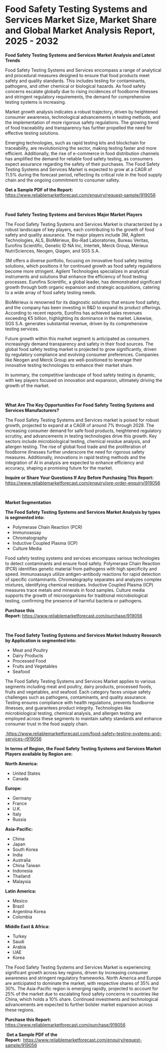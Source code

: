 <p><h1>Food Safety Testing Systems and Services Market Size, Market Share and Global Market Analysis Report, 2025 - 2032</h1></p><p><strong>Food Safety Testing Systems and Services Market Analysis and Latest Trends</strong></p>
<p><p>Food Safety Testing Systems and Services encompass a range of analytical and procedural measures designed to ensure that food products meet safety and quality standards. This includes testing for contaminants, pathogens, and other chemical or biological hazards. As food safety concerns escalate globally due to rising incidences of foodborne illnesses and stringent regulatory requirements, the demand for comprehensive testing systems is increasing.</p><p>Market growth analysis indicates a robust trajectory, driven by heightened consumer awareness, technological advancements in testing methods, and the implementation of more rigorous safety regulations. The growing trend of food traceability and transparency has further propelled the need for effective testing solutions. </p><p>Emerging technologies, such as rapid testing kits and blockchain for traceability, are revolutionizing the sector, making testing faster and more efficient. Additionally, the rise of e-commerce in food distribution channels has amplified the demand for reliable food safety testing, as consumers expect assurance regarding the safety of their purchases. The Food Safety Testing Systems and Services Market is expected to grow at a CAGR of 11.5% during the forecast period, reflecting its critical role in the food supply chain and the ongoing commitment to consumer safety.</p></p>
<p><strong>Get a Sample PDF of the Report:&nbsp;</strong> <a href="https://www.reliablemarketforecast.com/enquiry/request-sample/919056?utm_campaign=2796&utm_medium=2&utm_source=Github&utm_content=ia&utm_term=18042025&utm_id=food-safety-testing-systems-and-services">https://www.reliablemarketforecast.com/enquiry/request-sample/919056</a></p>
<p>&nbsp;</p>
<p><strong>Food Safety Testing Systems and Services Major Market Players</strong></p>
<p><p>The Food Safety Testing Systems and Services Market is characterized by a robust landscape of key players, each contributing to the growth of food safety and quality assurance. The major players include 3M, Agilent Technologies, ALS, BioMérieux, Bio-Rad Laboratories, Bureau Veritas, Eurofins Scientific, Genetic ID NA Inc, Intertek, Merck Group, Mérieux NutriSciences, Neogen, Qiagen, and SGS S.A.</p><p>3M offers a diverse portfolio, focusing on innovative food safety testing solutions, which positions it for continued growth as food safety regulations become more stringent. Agilent Technologies specializes in analytical instruments and solutions that enhance the efficiency of food testing processes. Eurofins Scientific, a global leader, has demonstrated significant growth through both organic expansion and strategic acquisitions, catering to a wide array of food safety testing needs.</p><p>BioMérieux is renowned for its diagnostic solutions that ensure food safety, and the company has been investing in R&D to expand its product offerings. According to recent reports, Eurofins has achieved sales revenues exceeding €5 billion, highlighting its dominance in the market. Likewise, SGS S.A. generates substantial revenue, driven by its comprehensive testing services.</p><p>Future growth within this market segment is anticipated as consumers increasingly demand transparency and safety in their food sources. The global food safety testing market is projected to grow significantly, driven by regulatory compliance and evolving consumer preferences. Companies like Neogen and Merck Group are well-positioned to leverage their innovative testing technologies to enhance their market share.</p><p>In summary, the competitive landscape of food safety testing is dynamic, with key players focused on innovation and expansion, ultimately driving the growth of the market.</p></p>
<p>&nbsp;</p>
<p><strong>What Are The Key Opportunities For Food Safety Testing Systems and Services Manufacturers?</strong></p>
<p><p>The Food Safety Testing Systems and Services market is poised for robust growth, projected to expand at a CAGR of around 7% through 2028. The increasing consumer demand for safe food products, heightened regulatory scrutiny, and advancements in testing technologies drive this growth. Key sectors include microbiological testing, chemical residue analysis, and allergen testing. The rise of global food trade and the proliferation of foodborne illnesses further underscore the need for rigorous safety measures. Additionally, innovations in rapid testing methods and the integration of AI in analysis are expected to enhance efficiency and accuracy, shaping a promising future for the market.</p></p>
<p><strong>Inquire or Share Your Questions If Any Before Purchasing This Report:</strong> <a href="https://www.reliablemarketforecast.com/enquiry/pre-order-enquiry/919056?utm_campaign=2796&utm_medium=2&utm_source=Github&utm_content=ia&utm_term=18042025&utm_id=food-safety-testing-systems-and-services">https://www.reliablemarketforecast.com/enquiry/pre-order-enquiry/919056</a></p>
<p>&nbsp;</p>
<p><strong>Market Segmentation</strong></p>
<p><strong>The Food Safety Testing Systems and Services Market Analysis by types is segmented into:</strong></p>
<p><ul><li>Polymerase Chain Reaction (PCR)</li><li>Immunoassay</li><li>Chromatography</li><li>Inductive Coupled Plasma (ICP)</li><li>Culture Media</li></ul></p>
<p><p>Food safety testing systems and services encompass various technologies to detect contaminants and ensure food safety. Polymerase Chain Reaction (PCR) identifies genetic material from pathogens with high specificity and speed. Immunoassays utilize antigen-antibody reactions for rapid detection of specific contaminants. Chromatography separates and analyzes complex mixtures, identifying chemical residues. Inductive Coupled Plasma (ICP) measures trace metals and minerals in food samples. Culture media supports the growth of microorganisms for traditional microbiological testing, confirming the presence of harmful bacteria or pathogens.</p></p>
<p><strong>Purchase this Report:&nbsp;</strong><a href="https://www.reliablemarketforecast.com/purchase/919056?utm_campaign=2796&utm_medium=2&utm_source=Github&utm_content=ia&utm_term=18042025&utm_id=food-safety-testing-systems-and-services">https://www.reliablemarketforecast.com/purchase/919056</a></p>
<p>&nbsp;</p>
<p><strong>The Food Safety Testing Systems and Services Market Industry Research by Application is segmented into:</strong></p>
<p><ul><li>Meat and Poultry</li><li>Dairy Products</li><li>Processed Food</li><li>Fruits and Vegetables</li><li>Seafood</li></ul></p>
<p><p>The Food Safety Testing Systems and Services Market applies to various segments including meat and poultry, dairy products, processed foods, fruits and vegetables, and seafood. Each category faces unique safety challenges such as pathogens, contaminants, and quality assurance. Testing ensures compliance with health regulations, prevents foodborne illnesses, and guarantees product integrity. Technologies like microbiological testing, chemical analysis, and allergen testing are employed across these segments to maintain safety standards and enhance consumer trust in the food supply chain.</p></p>
<p><a href="https://www.reliablemarketforecast.com/food-safety-testing-systems-and-services-r919056?utm_campaign=2796&utm_medium=2&utm_source=Github&utm_content=ia&utm_term=18042025&utm_id=food-safety-testing-systems-and-services">&nbsp;https://www.reliablemarketforecast.com/food-safety-testing-systems-and-services-r919056</a></p>
<p><strong>In terms of Region, the Food Safety Testing Systems and Services Market Players available by Region are:</strong></p>
<p>
    <p> <strong> North America: </strong>
        <ul>
            <li>United States</li>
            <li>Canada</li>
        </ul>
        </p> 
    <p> <strong> Europe: </strong>
        <ul>
            <li>Germany</li>
            <li>France</li>
            <li>U.K.</li>
            <li>Italy</li>
            <li>Russia</li>
        </ul>
        </p> 
    <p> <strong> Asia-Pacific: </strong>
        <ul>
            <li>China</li>
            <li>Japan</li>
            <li>South Korea</li>
            <li>India</li>
            <li>Australia</li>
            <li>China Taiwan</li>
            <li>Indonesia</li>
            <li>Thailand</li>
            <li>Malaysia</li>
        </ul>
        </p> 
    <p> <strong> Latin America: </strong>
        <ul>
            <li>Mexico</li>
            <li>Brazil</li>
            <li>Argentina Korea</li>
            <li>Colombia</li>
        </ul>
        </p> 
    <p> <strong> Middle East & Africa: </strong>
        <ul>
            <li>Turkey</li>
            <li>Saudi</li>
            <li>Arabia</li>
            <li>UAE</li>
            <li>Korea</li>
        </ul>
    </p>
    </p>
<p><p>The Food Safety Testing Systems and Services Market is experiencing significant growth across key regions, driven by increasing consumer awareness and stringent regulatory frameworks. North America and Europe are anticipated to dominate the market, with respective shares of 35% and 30%. The Asia-Pacific region is emerging rapidly, projected to account for 25% of the market due to escalating food safety concerns in countries like China, which holds a 10% share. Continued investments and technological advancements are expected to further bolster market expansion across these regions.</p></p>
<p><strong>Purchase this Report: </strong><a href="https://www.reliablemarketforecast.com/purchase/919056?utm_campaign=2796&utm_medium=2&utm_source=Github&utm_content=ia&utm_term=18042025&utm_id=food-safety-testing-systems-and-services">https://www.reliablemarketforecast.com/purchase/919056</a></p>
<p>&nbsp;<strong>Get a Sample PDF of the Report:&nbsp;&nbsp;</strong><a href="https://www.reliablemarketforecast.com/enquiry/request-sample/919056?utm_campaign=2796&utm_medium=2&utm_source=Github&utm_content=ia&utm_term=18042025&utm_id=food-safety-testing-systems-and-services">https://www.reliablemarketforecast.com/enquiry/request-sample/919056</a></p>
<p><strong></strong></p>
<p><p></p><p></p><p></p></p>